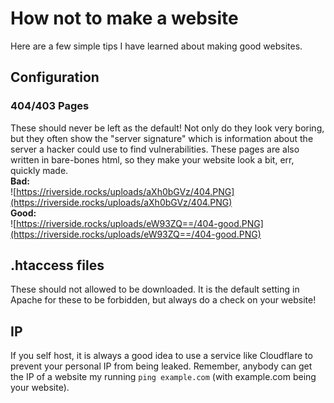 # How not to make a website

Here are a few simple tips I have learned about making good websites.


## Configuration

### 404/403 Pages

These should never be left as the default! Not only do they look very boring, but they often show the "server signature" which is information about the server a hacker could use to find vulnerabilities. These pages are also written in bare-bones html, so they make your website look a bit, err, quickly made.
<br>
**Bad:**
<br>
![https://riverside.rocks/uploads/aXh0bGVz/404.PNG](https://riverside.rocks/uploads/aXh0bGVz/404.PNG)
<br>
**Good:**
<br>
![https://riverside.rocks/uploads/eW93ZQ==/404-good.PNG](https://riverside.rocks/uploads/eW93ZQ==/404-good.PNG)
<br>

## .htaccess files

These should not allowed to be downloaded. It is the default setting in Apache for these to be forbidden, but always do a check on your website!

## IP

If you self host, it is always a good idea to use a service like Cloudflare to prevent your personal IP from being leaked. Remember, anybody can get the IP of a website my running `ping example.com` (with example.com being your website).
